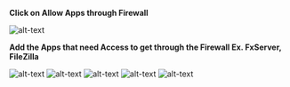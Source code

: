 **Click on Allow Apps through Firewall**

![alt-text](https://i.gyazo.com/b2aaf21483d99d8c3b0ad217c877d000.png?raw=true)



**Add the Apps that need Access to get through the Firewall Ex. FxServer, FileZilla**

![alt-text](https://i.gyazo.com/b2aaf21483d99d8c3b0ad217c877d000.png?raw=true)
![alt-text](https://i.gyazo.com/c89e4bdf182a8f248eb7d1be2290d26c.png?raw=true)
![alt-text](https://i.gyazo.com/f7ce08bb726d4d46e3f04d738091cf2b.png?raw=true)
![alt-text](https://i.gyazo.com/8f5373b8c4d136db73842005043732ab.png?raw=true)
![alt-text](https://i.gyazo.com/19d6be9a11c7e8620abfeae16182ecf9.png?raw=true)
